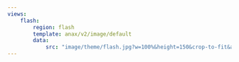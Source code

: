 ```yaml
---
views:
    flash:
        region: flash
        template: anax/v2/image/default
        data:
            src: "image/theme/flash.jpg?w=100%&height=150&crop-to-fit&area=0,0,30,0"
---
```


